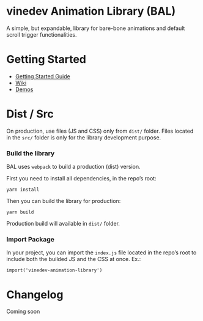 # vinedev Animation Library (BAL)

A simple, but expandable, library for bare-bone animations and default scroll trigger functionalities. 

# Getting Started

- [Getting Started Guide](https://gitlab.com/malavigne/vinedev-animation-library/-/wikis/Getting-Started)
- [Wiki](https://gitlab.com/malavigne/vinedev-animation-library/-/wikis/home)
- [Demos](https://gitlab.com/malavigne/vinedev-animation-library/-/wikis/Demos)

# Dist / Src

On production, use files (JS and CSS) only from `dist/` folder. Files located in the `src/` folder is only for the library development purpose.

### Build the library

BAL uses `webpack` to build a production (dist) version.

First you need to install all dependencies, in the repo’s root:

```
yarn install
```

Then you can build the library for production:

```
yarn build
```

Production build will available in `dist/` folder.

### Import Package
In your project, you can import the `index.js` file located in the repo’s root to include both the builded JS and the CSS at once. Ex.: 
```
import('vinedev-animation-library')
```

# Changelog
Coming soon